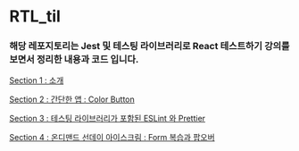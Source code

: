 # RTL_til

### 해당 레포지토리는 Jest 및 테스팅 라이브러리로 React 테스트하기 강의를 보면서 정리한 내용과 코드 입니다. 

[Section 1 : 소개](https://github.com/hhhminme/RTL_til/blob/main/section_1.md)

[Section 2 : 간단한 앱 : Color Button](https://github.com/hhhminme/RTL_til/blob/main/section_2.md)

[Section 3 : 테스팅 라이브러리가 포함된 ESLint 와 Prettier](https://github.com/hhhminme/RTL_til/blob/main/section_3.md)

[Section 4 : 온디맨드 선데이 아이스크림 : Form 복습과 팝오버](https://github.com/hhhminme/RTL_til/blob/main/section_4.md)
